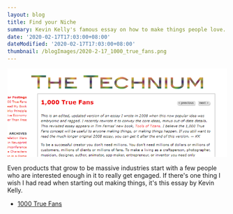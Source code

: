 ```yaml
---
layout: blog
title: Find your Niche
summary: Kevin Kelly's famous essay on how to make things people love.
date: '2020-02-17T17:03:00+08:00'
dateModified: '2020-02-17T17:03:00+08:00'
thumbnail: /blogImages/2020-2-17_1000_true_fans.png
---
```


![1000 True Fans](./2020-2-17_1000_true_fans.png)

<p> Even products that grow to be massive industries start with a few people who are interested enough in it to really get engaged. If there's one thing I wish I had read when starting out making things, it's this essay by Kevin Kelly.</p>

* [1000 True Fans](https://kk.org/thetechnium/1000-true-fans/)
